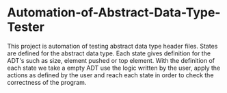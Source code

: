 # Automation-of-Abstract-Data-Type-Tester
This project is automation of testing abstract data type header files. 
States are defined for the abstract data type. Each state gives definition for the ADT's such as size, element pushed or top element.
With the definition of each state we take a empty ADT use the logic written by the user, apply the actions as defined by the user and reach each state in order to check the correctness of the program. 
